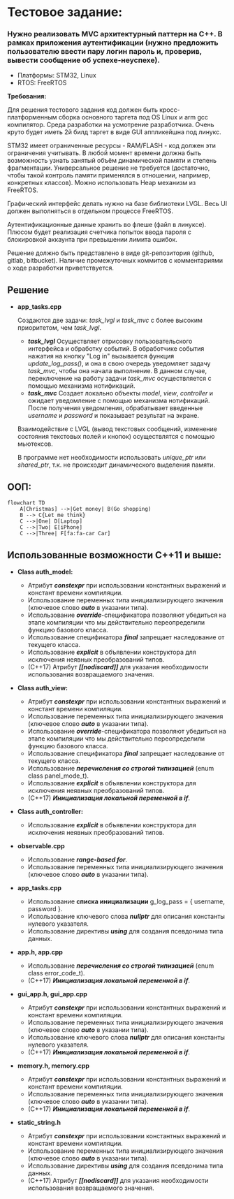# Тестовое задание:

### Нужно реализовать MVC архитектурный паттерн на C++. В рамках приложения аутентификации (нужно предложить пользователю ввести пару логин пароль и, проверив, вывести сообщение об успехе-неуспехе).

- Платформы: STM32, Linux
- RTOS: FreeRTOS

**Требования:**

Для решения тестового задания код должен быть кросс-платформенным сборка основного таргета под OS Linux и arm gcc компилятор. Среда разработки на усмотрение разработчика. Очень круто будет иметь 2й билд таргет в виде GUI аппликейшна под линукс.

STM32 имеет ограниченные ресурсы - RAM/FLASH - код должен эти ограничения учитывать. В любой момент времени должна быть возможность узнать занятый объём динамической памяти и степень фрагментации. Универсальное решение не требуется (достаточно, чтобы такой контроль памяти применялся в отношении, например, конкретных классов). Можно использовать Heap механизм из FreeRTOS.

Графический интерфейс делать нужно на базе библиотеки LVGL. Весь UI должен выполняться в отдельном процессе FreeRTOS.

Аутентификационные данные хранить во флеше (файл в линуксе). Плюсом будет реализация счетчика попыток ввода пароля c блокировкой аккаунта при превышении лимита ошибок. 

Решение должно быть представлено в виде git-репозитория (github, gitlab, bitbucket). Наличие промежуточных коммитов с комментариями о ходе разработки приветствуется.

## Решение
- **app_tasks.cpp**
  
  Создаются две задачи: *task_lvgl* и *task_mvc* с более высоким приоритетом, чем *task_lvgl*.
    - ***task_lvgl*** Осуществляет отрисовку пользовательского интерфейса и обработку событий. В обработчике события нажатия на кнопку "Log in" вызывается функция *update_log_pass()*, и она в свою очередь уведомляет задачу *task_mvc*, чтобы она начала выполнение. В данном случае, переключение на работу задачи *task_mvc* осуществляется с помощью механизма нотификаций.
    - ***task_mvc*** Создает локально объекты *model*, *view*, *controller* и ожидает уведомление с помощью механизма нотификаций. После получения уведомления, обрабатывает введенные *username* и *password* и показывает результат на экране.

  Взаимодействие с LVGL (вывод текстовых сообщений, изменение состояния текстовых полей и кнопок) осуществлятся с помощью мьютексов.

  В программе нет необходимости использовать *unique_ptr* или *shared_ptr*, т.к. не происходит динамического выделения памяти.

## ООП:

```mermaid
flowchart TD
    A[Christmas] -->|Get money| B(Go shopping)
    B --> C{Let me think}
    C -->|One| D[Laptop]
    C -->|Two| E[iPhone]
    C -->|Three| F[fa:fa-car Car]
```

## Использованные возможности C++11 и выше:

- **Class auth_model:**
    - Атрибут ***constexpr*** при использовании константных выражений и констант времени компиляции.
    - Использование переменных типа инициализирующего значения (ключевое слово ***auto*** в указании типа).
    - Использование ***override***-спецификатора позволяют убедиться на этапе компиляции что мы действительно переопределили функцию базового класса.
    - Использование спецификатора ***final*** запрещает наследование от текущего класса.
    - Использование ***explicit*** в объявлении конструктора для исключения неявных преобразований типов.
    - (C++17) Атрибут ***[[nodiscard]]*** для указания необходимости использования возвращаемого значения.

- **Class auth_view:**
    - Атрибут ***constexpr*** при использовании константных выражений и констант времени компиляции.
    - Использование переменных типа инициализирующего значения (ключевое слово ***auto*** в указании типа).
    - Использование ***override***-спецификатора позволяют убедиться на этапе компиляции что мы действительно переопределили функцию базового класса.
    - Использование спецификатора ***final*** запрещает наследование от текущего класса.
    - Использование ***перечисления со строгой типизацией*** (enum class panel_mode_t).
    - Использование ***explicit*** в объявлении конструктора для исключения неявных преобразований типов.
    - (C++17) ***Инициализация локальной переменной в if***.
 
- **Class auth_controller:**
    - Использование ***explicit*** в объявлении конструктора для исключения неявных преобразований типов.

- **observable.cpp**
    - Использование ***range-based for***.
    - Использование переменных типа инициализирующего значения (ключевое слово ***auto*** в указании типа).

- **app_tasks.cpp**
    - Использование **cписка инициализации** g_log_pass = { username, password }.
    - Использование ключевого слова ***nullptr*** для описания константы нулевого указателя.
    - Использование директивы ***using*** для создания псевдонима типа данных.

- **app.h, app.cpp**
    - Использование ***перечисления со строгой типизацией*** (enum class error_code_t).
    - (C++17) ***Инициализация локальной переменной в if***.

- **gui_app.h, gui_app.cpp**
    - Атрибут ***constexpr*** при использовании константных выражений и констант времени компиляции.
    - Использование переменных типа инициализирующего значения (ключевое слово ***auto*** в указании типа).
    - Использование ключевого слова ***nullptr*** для описания константы нулевого указателя.
    - (C++17) ***Инициализация локальной переменной в if***.
 
- **memory.h, memory.cpp**
    - Атрибут ***constexpr*** при использовании константных выражений и констант времени компиляции.
    - Использование переменных типа инициализирующего значения (ключевое слово ***auto*** в указании типа).
    - (C++17) ***Инициализация локальной переменной в if***.
 
- **static_string.h**
    - Атрибут ***constexpr*** при использовании константных выражений и констант времени компиляции.
    - Использование переменных типа инициализирующего значения (ключевое слово ***auto*** в указании типа).
    - Использование директивы ***using*** для создания псевдонима типа данных.
    - (C++17) Атрибут ***[[nodiscard]]*** для указания необходимости использования возвращаемого значения.
